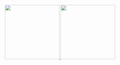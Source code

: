 <div align="center">
  <a href="https://github.com/ferbraga">
  <img height="180em" src="https://github-readme-stats.vercel.app/api?username=ferbraga&show_icons=true&theme=dracula&include_all_commits=true&count_private=true"/>
  <img height="180em" src="https://github-readme-stats.vercel.app/api/top-langs/?username=ferbraga&layout=compact&langs_count=7&theme=dracula"/>
</div>
